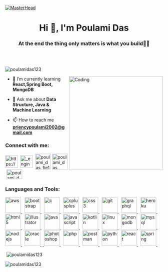 [![MasterHead](https://i.imgur.com/spmFUMb.png)](https://rishavchanda.io)
<h1 align="center">Hi 👋, I'm Poulami Das</h1>
<h3 align="center">At the end the thing only matters is what you build👩‍💻</h3>

<br><br><p align="left"> <img src="https://komarev.com/ghpvc/?username=poulamidas123&label=Profile%20views&color=0e75b6&style=flat" alt="poulamidas123" /> </p>

<img align="right" alt="Coding" width="300" src="https://i.imgur.com/iAnXgLS.png">
<!-- 
<p align="left"> <a href="https://github.com/ryo-ma/github-profile-trophy"><img src="https://github-profile-trophy.vercel.app/?username=poulamidas123" alt="poulamidas123" /></a> </p> -->



- 🌱 I’m currently learning **React,Spring Boot, MongoDB**

- 💬 Ask me about **Data Structure, Java & Machine Learning**

- 📫 How to reach me **priencypoulami2002@gmail.com**

<h3 align="left">Connect with me:</h3>
<p align="left">
<a href="https://linkedin.com/in/https://www.linkedin.com/in/poulami-das-02291622a/" target="blank"><img align="center" src="https://cdn-icons-png.flaticon.com/512/174/174857.png" alt="https://www.linkedin.com/in/poulami-das-02291622a/" height="40" width="40" /></a>&nbsp;
<a href="https://instagram.com/_engineer_chef_" target="blank"><img align="center" src="https://cdn-icons-png.flaticon.com/512/174/174855.png" alt="_engineer_chef_" height="40" width="40" /></a>&nbsp;
<a href="https://www.hackerrank.com/poulami_das_fie1" target="blank"><img align="center" src="https://upload.wikimedia.org/wikipedia/commons/6/65/HackerRank_logo.png" alt="poulami_das_fie1" height="50" width="50" /></a>
<a href="https://www.leetcode.com/poulami_das" target="blank"><img align="center" src="https://miro.medium.com/v2/resize:fit:512/1*ymdLUYayjisO2uU47lOI0A.png" alt="poulami_das" height="50" width="50" /></a>&nbsp;<a href="https://auth.geeksforgeeks.org/user/priencypoulami2002/" target="blank"><img align="center" src="https://upload.wikimedia.org/wikipedia/commons/thumb/4/43/GeeksforGeeks.svg/2560px-GeeksforGeeks.svg.png" alt="poulami_das" height="30" width="50" /></a>
</p>

<h3 align="left">Languages and Tools:</h3>
<p align="left">
<a href="https://aws.amazon.com" target="_blank" rel="noreferrer"> <img
        src="https://upload.wikimedia.org/wikipedia/commons/thumb/9/93/Amazon_Web_Services_Logo.svg/1280px-Amazon_Web_Services_Logo.svg.png"
        alt="aws" width="50" height="50" /> </a>&nbsp; <a href="https://getbootstrap.com" target="_blank" rel="noreferrer">
    <img src="https://img.freepik.com/premium-vector/bootstrap-icon-b-letter-logo_781017-7.jpg" alt="bootstrap"
        width="50" height="50" /> </a>&nbsp; <a href="https://www.cprogramming.com/" target="_blank" rel="noreferrer"> <img
        src="https://upload.wikimedia.org/wikipedia/commons/thumb/1/18/C_Programming_Language.svg/1200px-C_Programming_Language.svg.png"
        alt="c" width="50" height="50" /> </a>&nbsp; <a href="https://www.w3schools.com/cpp/" target="_blank"
    rel="noreferrer"> <img
        src="https://upload.wikimedia.org/wikipedia/commons/thumb/1/18/ISO_C%2B%2B_Logo.svg/1822px-ISO_C%2B%2B_Logo.svg.png"
        alt="cplusplus" width="50" height="50" /> </a>&nbsp; <a href="https://www.w3schools.com/css/" target="_blank"
    rel="noreferrer"> <img
        src="https://upload.wikimedia.org/wikipedia/commons/thumb/6/62/CSS3_logo.svg/800px-CSS3_logo.svg.png" alt="css3"
        width="50" height="50" /> </a>&nbsp; <a href="https://git-scm.com/" target="_blank" rel="noreferrer"> <img
        src="https://www.vectorlogo.zone/logos/git-scm/git-scm-icon.svg" alt="git" width="50" height="50" /> </a>&nbsp; <a
    href="https://graphql.org" target="_blank" rel="noreferrer"> <img
        src="https://www.vectorlogo.zone/logos/graphql/graphql-icon.svg" alt="graphql" width="50" height="50" /> </a>&nbsp; <a
    href="https://heroku.com" target="_blank" rel="noreferrer"> <img
        src="https://www.vectorlogo.zone/logos/heroku/heroku-icon.svg" alt="heroku" width="50" height="50" /> </a>&nbsp; <a
    href="https://www.w3.org/html/" target="_blank" rel="noreferrer"> <img
        src="https://upload.wikimedia.org/wikipedia/commons/thumb/6/61/HTML5_logo_and_wordmark.svg/2048px-HTML5_logo_and_wordmark.svg.png"
        alt="html5" width="50" height="50" /> </a>&nbsp; <a href="https://www.adobe.com/in/products/illustrator.html"
    target="_blank" rel="noreferrer"> <img
        src="https://www.vectorlogo.zone/logos/adobe_illustrator/adobe_illustrator-icon.svg" alt="illustrator"
        width="50" height="50" /> </a>&nbsp; <a href="https://www.java.com" target="_blank" rel="noreferrer"> <img
        src="https://upload.wikimedia.org/wikipedia/en/thumb/3/30/Java_programming_language_logo.svg/800px-Java_programming_language_logo.svg.png"
        alt="java" width="50" height="50" /> </a>&nbsp; <a href="https://developer.mozilla.org/en-US/docs/Web/JavaScript"
    target="_blank" rel="noreferrer"> <img
        src="https://w7.pngwing.com/pngs/640/199/png-transparent-javascript-logo-html-javascript-logo-angle-text-rectangle-thumbnail.png"
        alt="javascript" width="50" height="50" /> </a>&nbsp; <a href="https://kotlinlang.org" target="_blank"
    rel="noreferrer"> <img src="https://www.vectorlogo.zone/logos/kotlinlang/kotlinlang-icon.svg" alt="kotlin"
        width="50" height="50" /> </a>&nbsp; <a href="https://www.linux.org/" target="_blank" rel="noreferrer"> <img
        src="https://1000logos.net/wp-content/uploads/2017/03/LINUX-LOGO.png" alt="linux" width="50" height="50" /> </a>&nbsp;
<a href="https://www.mongodb.com/" target="_blank" rel="noreferrer"> <img
        src="https://w7.pngwing.com/pngs/956/695/png-transparent-mongodb-original-wordmark-logo-icon-thumbnail.png"
        alt="mongodb" width="50" height="50" /> </a>&nbsp; <a href="https://www.mysql.com/" target="_blank" rel="noreferrer">
    <img src="https://cdn-icons-png.flaticon.com/512/5968/5968313.png" alt="mysql" width="50" height="50" /> </a>&nbsp; <a
    href="https://nodejs.org" target="_blank" rel="noreferrer"> <img
        src="https://static-00.iconduck.com/assets.00/node-js-icon-227x256-913nazt0.png" alt="nodejs" width="50"
        height="50" /> </a>&nbsp; <a href="https://www.oracle.com/" target="_blank" rel="noreferrer"> <img
        src="https://logos-world.net/wp-content/uploads/2020/09/Oracle-Symbol.png" alt="oracle" width="50"
        height="50" /> </a>&nbsp;<a href="https://www.photoshop.com/en" target="_blank" rel="noreferrer"> <img
        src="https://upload.wikimedia.org/wikipedia/commons/thumb/a/af/Adobe_Photoshop_CC_icon.svg/640px-Adobe_Photoshop_CC_icon.svg.png"
        alt="photoshop" width="50" height="50" /> </a>&nbsp; <a href="https://www.php.net" target="_blank" rel="noreferrer">
    <img src="https://upload.wikimedia.org/wikipedia/commons/thumb/2/27/PHP-logo.svg/2560px-PHP-logo.svg.png"
        alt="php" width="50" height="50" /> </a>&nbsp; <a href="https://postman.com" target="_blank" rel="noreferrer"> <img
        src="https://www.vectorlogo.zone/logos/getpostman/getpostman-icon.svg" alt="postman" width="50" height="50" />
</a>&nbsp; <a href="https://www.python.org" target="_blank" rel="noreferrer"> <img
        src="https://upload.wikimedia.org/wikipedia/commons/thumb/c/c3/Python-logo-notext.svg/1869px-Python-logo-notext.svg.png"
        alt="python" width="50" height="50" /> </a>&nbsp; <a href="https://reactjs.org/" target="_blank" rel="noreferrer">
    <img src="https://upload.wikimedia.org/wikipedia/commons/thumb/a/a7/React-icon.svg/2300px-React-icon.svg.png"
        alt="react" width="50" height="50" /> </a>&nbsp; <a href="https://spring.io/" target="_blank" rel="noreferrer"> <img
        src="https://www.vectorlogo.zone/logos/springio/springio-icon.svg" alt="spring" width="50" height="50" /> </a>&nbsp;
</p>

<p>&nbsp;<img align="center" src="https://github-readme-stats.vercel.app/api?username=poulamidas123&show_icons=true&locale=en" alt="poulamidas123" /></p>

<p><img align="center" src="https://github-readme-streak-stats.herokuapp.com/?user=poulamidas123&" alt="poulamidas123" /></p>

